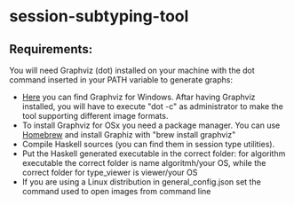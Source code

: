 # session-subtyping-tool

## Requirements:

You will need Graphviz (dot) installed on your machine with the dot command inserted in your PATH variable to generate graphs:

- [Here](https://www2.graphviz.org/Packages/stable/windows/10/cmake/Release/x64/graphviz-install-2.44.1-win64.exe) you can find Graphviz for Windows. Aftar having    Graphviz installed, you will have to execute "dot -c" as administrator to make the tool supporting different image formats.
- To install Graphviz for OSx you need a package manager. You can use [Homebrew](https://brew.sh) and install Graphiz with "brew install graphviz"
- Compile Haskell sources (you can find them in session type utilities).
- Put the Haskell generated executable in the correct folder: for algorithm executable the correct folder is name algoritmh/your OS,   while the correct folder for type_viewer is viewer/your OS
- If you are using a Linux distribution in general_config.json set the command used to open images from command line
